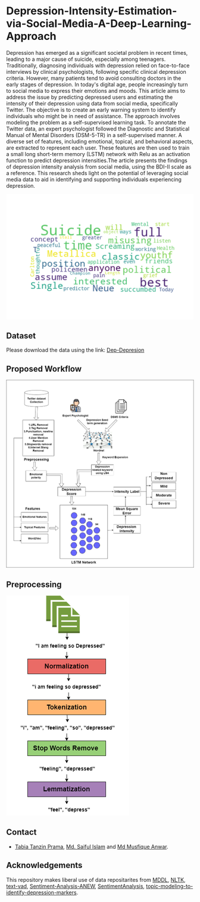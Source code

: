 # Depression-Intensity-Estimation-via-Social-Media-A-Deep-Learning-Approach

Depression has emerged as a significant societal problem in recent times, leading to a major cause of suicide, especially among teenagers. Traditionally, diagnosing individuals with depression relied on face-to-face interviews by clinical psychologists, following specific clinical depression criteria. However, many patients tend to avoid consulting doctors in the early stages of depression. In today's digital age, people increasingly turn to social media to express their emotions and moods. This article aims to address the issue by predicting depressed users and estimating the intensity of their depression using data from social media, specifically Twitter. The objective is to create an early warning system to identify individuals who might be in need of assistance. The approach involves modeling the problem as a self-supervised learning task. To annotate the Twitter data, an expert psychologist followed the Diagnostic and Statistical Manual of Mental Disorders (DSM-5-TR) in a self-supervised manner. A diverse set of features, including emotional, topical, and behavioral aspects, are extracted to represent each user. These features are then used to train a small long short-term memory (LSTM) network with Relu as an activation function to predict depression intensities.The article presents the findings of depression intensity analysis from social media, using the BDI-II scale as a reference. This research sheds light on the potential of leveraging social media data to aid in identifying and supporting individuals experiencing depression.

![Scale](/figure/word1.png) 


## Dataset
Please download the data using the link: [Dep-Depresion](https://github.com/sunlightsgy/MDDL) 

## Proposed Workflow 
![pipeline](/figure/work_flow.png)

## Preprocessing
![pipeline](/figure/preprocess.png)

## Contact
- <a href="https://scholar.google.com/citations?user=3OJbzKYAAAAJ&hl=en">Tabia Tanzin Prama</a>, <a href="#">Md. Saiful Islam</a> and <a href="#">Md Musfique Anwar</a>.

## Acknowledgements
This repository makes liberal use of data repositarites from 
[MDDL](https://github.com/sunlightsgy/MDDL), [NLTK](https://www.nltk.org/index.html), [text-vad](https://github.com/bagustris/text-vad), [Sentiment-Analysis-ANEW](https://github.com/nisarg64/Sentiment-Analysis-ANEW), [SentimentAnalysis](https://github.com/dwzhou/SentimentAnalysis), [topic-modeling-to-identify-depression-markers](https://github.com/abhilashhn1993/topic-modeling-to-identify-depression-markers).
